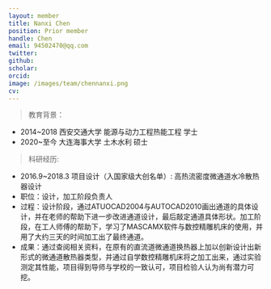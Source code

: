 ```yaml
---
layout: member
title: Nanxi Chen
position: Prior member
handle: Chen
email: 94502470@qq.com
twitter: 
github: 
scholar:
orcid: 
image: /images/team/chennanxi.png
cv: 
---
```


> 教育背景：

- 2014~2018 西安交通大学 能源与动力工程热能工程 学士
- 2020~至今 大连海事大学 土木水利 硕士

> 科研经历:

- 2016.9~2018.3  项目设计（入国家级大创名单）: 高热流密度微通道水冷散热器设计
- 职位：设计，加工阶段负责人
- 过程：设计阶段，通过ATUOCAD2004与AUTOCAD2010画出通道的具体设计，并在老师的帮助下进一步改进通道设计，最后敲定通道具体形状。加工阶段，在工人师傅的帮助下，学习了MASCAMX软件与数控精雕机床的使用，并用了大约三天的时间加工出了最终通道。
- 成果：通过查阅相关资料，在原有的直流道微通道换热器上加以创新设计出新形式的微通道散热器类型，并通过自学数控精雕机床将之加工出来，通过实验测定其性能，项目得到导师与学校的一致认可，项目检验人认为尚有潜力可挖。



